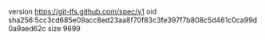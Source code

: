 version https://git-lfs.github.com/spec/v1
oid sha256:5cc3cd685e09acc8ed23aa8f70f83c3fe397f7b808c5d461c0ca99d0a9aed62c
size 9699
